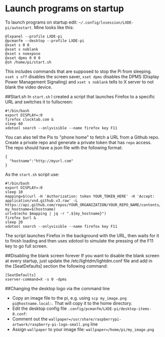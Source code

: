 # Launch programs on startup

To launch programs on startup edit: 
`~/.config/lxsession/LXDE-pi/autostart`. Mine looks like this:

```
@lxpanel --profile LXDE-pi
@pcmanfm --desktop --profile LXDE-pi
@xset s 0 0
@xset s noblank
@xset s noexpose
@xset dpms 0 0 0
@sh /home/pi/start.sh
```

This includes commands that are supposed to stop the Pi from sleeping. `xset s off` disables the screen saver, 
`xset dpms` disables the DPMS (Display Power Management Signaling) and `xset s noblank` tells to X server to not 
blank the video device.

##Start.sh
In `start.sh` I created a script that launches Firefox to a specific URL and 
switches it to fullscreen:

```
#!/bin/bash
export DISPLAY=:0
firefox clocktab.com &
sleep 60
xdotool search --onlyvisible --name firefox key F11
```
You can also tell the Pis to "phone home" to fetch a URL from a Github repo. Create a private repo and generate a private token that has `repo` access. The repo should have a json file with the following format:

```
{
  "hostname":"http://myurl.com"
}
```
As the `start.sh` script use:
```
#!/bin/bash
export DISPLAY=:0
sleep 10
mapping=$(curl -H 'Authorization: token YOUR_TOKEN_HERE' -H 'Accept: application/vnd.github.v3.raw' -L https://api.github.com/repos/YOUR_ORGANIZATION/YOUR_REPO_NAME/contents/PATH/TO/JSON/FILE)
my_hostname=$(hostname)
url=$(echo $mapping | jq -r ".${my_hostname}")
firefox $url &
sleep 20
xdotool search --onlyvisible --name firefox key F11
```

The script launches Firefox in the background with the URL, then waits for it to 
finish loading and then uses xdotool to simulate the pressing of the F11 key to go full screen.

##Disabling the blank screen forever
If you want to disable the blank screen at every startup, just update the /etc/lightdm/lightdm.conf file and add in the [SeatDefaults] section the following command:

```
[SeatDefaults]
xserver-command=X -s 0 -dpms
```
##Changing the desktop logo via the command line
- Copy an image file to the pi, e.g. using `scp my_image.png pi@hostname.local:`. That will copy it to the home directory.
- Edit the desktop config file `.config/pcmanfm/LXDE-pi/desktop-items-0.conf`:
 - Comment out the `wallpaper=/usr/share/raspberrypi-artwork/raspberry-pi-logo-small.png` line
 - Assign `wallpaper` to your image file: `wallpaper=/home/pi/my_image.png`
